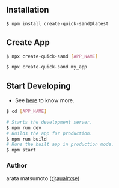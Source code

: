 ## Installation

```bash
$ npm install create-quick-sand@latest
```

## Create App

```bash
$ npx create-quick-sand [APP_NAME]
```

```bash
$ npx create-quick-sand my_app
```

## Start Developing

- See [here](https://github.com/aratius/quick-sand) to know more.

```bash
$ cd [APP_NAME]

# Starts the development server.
$ npm run dev
# Builds the app for production.
$ npm run build
# Runs the built app in production mode.
$ npm start
```

### Author

arata matsumoto ([@aualrxse](https://twitter.com/aualrxse))
